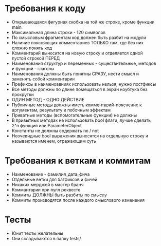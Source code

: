 # Требования к коду
* Открывающаяся фигурная скобка на той же строке, кроме функции main
* Максимальная длина строки - 120 символов
* По смысловым фрагментам код должен быть разбит на модули
* Наличие поясняющих комментариев ТОЛЬКО там, где без них сложно понять код
* Комментарий выносится на новую строку и отделяется одной пустой строкой ПЕРЕД
* Наименования структур и переменных - существительные, методов и функций - глаголы
* Наименования должны быть понятны СРАЗУ, нести смысл и заменять собой комментарии
* Префиксы в наименоавниях использовать нельзя, нужно постфиксы
* Все методы должны по длине помещаться в экран ноубтука без прокрутки
* ОДИН МЕТОД - ОДНО ДЕЙСТВИЕ
* Публичные методы должны иметь комментарий-пояснение к аргументам, результату и побочным эффектам
* Приватные методы (вспомогательные функции) не должны
* В привытных методах не использовать bool флаги, лучше сделать 2^n функций или ParameterObject
* Константы не должны содержать no / not
* Неочевидные bool выражения выносятся на отдельную строку и называются именем, отражающим суть

# Требования к веткам и коммитам
* Наименование - фамилия_дата_фича
* Отдельные ветки для багфиксов и фичей
* Никаких мерджей в мастер бранч
* Коммантарии при пулл реквесте
* Коммиты ДОЛЖНЫ быть разбиты по смыслу
* Коммиты производятся после каждого смыслового изменения

# Тесты
* Юнит тесты желательны
* Они складываются в папку tests/
